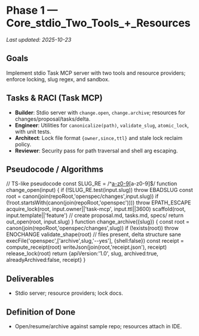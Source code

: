 # Phase 1 — Core_stdio_Two_Tools_+_Resources

_Last updated: 2025-10-23_

## Goals
Implement stdio Task MCP server with two tools and resource providers; enforce locking, slug regex, and sandbox.

## Tasks & RACI (Task MCP)
- **Builder**: Stdio server with `change.open`, `change.archive`; resources for changes/proposal/tasks/delta.
- **Engineer**: Utilities for `canonicalize(path)`, `validate_slug`, `atomic_lock`, with unit tests.
- **Architect**: Lock file format `{owner,since,ttl}` and stale lock reclaim policy.
- **Reviewer**: Security pass for path traversal and shell arg escaping.


## Pseudocode / Algorithms
// TS-like pseudocode
const SLUG_RE = /^[a-z0-9](?:[a-z0-9-]{1,62})[a-z0-9]$/
function change_open(input) {
  if (!SLUG_RE.test(input.slug)) throw EBADSLUG
  const root = canon(join(repoRoot,'openspec/changes',input.slug))
  if (!root.startsWith(canon(join(repoRoot,'openspec')))) throw EPATH_ESCAPE
  acquire_lock(root, input.owner||'task-mcp', input.ttl||3600)
  scaffold(root, input.template||'feature') // create proposal.md, tasks.md, specs/
  return out_open(root, input.slug)
}
function change_archive({slug}) {
  const root = canon(join(repoRoot,'openspec/changes',slug))
  if (!exists(root)) throw ENOCHANGE
  validate_shape(root) // files present, delta structure sane
  execFile('openspec',['archive',slug,'--yes'], {shell:false})
  const receipt = compute_receipt(root)
  writeJson(join(root,'receipt.json'), receipt)
  release_lock(root)
  return {apiVersion:'1.0', slug, archived:true, alreadyArchived:false, receipt}
}


## Deliverables
- Stdio server; resource providers; lock docs.

## Definition of Done
- Open/resume/archive against sample repo; resources attach in IDE.
